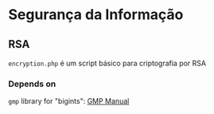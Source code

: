 # Segurança da Informação

## RSA
<code>encryption.php</code> é um script básico para criptografia por RSA

### Depends on
<code>gmp</code> library for "bigints": [GMP Manual](https://www.php.net/manual/en/book.gmp.php)
